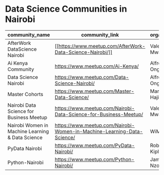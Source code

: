 # Data Science Communities in Nairobi

|community_name|community_link|organizer|
|--------------|---------------|--------|
|AfterWork DataScience Nairobi|[[https://www.meetup.com/AfterWork-Data-Science-Nairobi/]] |Valentine Mwangi|
|Ai Kenya Community|https://www.meetup.com/Ai-Kenya/ |Alfred Ongere|
|Data Science Nairobi|https://www.meetup.com/Data-Science-Nairobi/ |Alfred Ongere|
|Master Cohorts|https://www.meetup.com/Master-Data-Science/ |Mariam Haji|
|Nairobi Data Science for Business Meetup|https://www.meetup.com/Nairobi-Data-Science-for-Business-Meetup/ |Valentine Mwangi|
|Nairobi Women in Machine Learning & Data Science|https://www.meetup.com/Nairobi-Women-in-Machine-Learning-Data-Science/ |WiMLDS|
|PyData Nairobi|https://www.meetup.com/PyData-Nairobi/ |Robin Kiplangat|
|Python-Nairobi|https://www.meetup.com/Python-Nairobi/ |James Nzomo|
